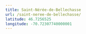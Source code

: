 ```yaml
---
title: Saint-Nérée-de-Bellechasse
url: /saint-neree-de-bellechasse/
latitude: 46.7256525
longitude: -70.72307740000001
---
```

